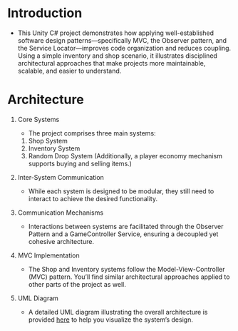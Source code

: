 # Introduction 
- This Unity C# project demonstrates how applying well-established software design patterns—specifically MVC, the Observer pattern, and the Service Locator—improves code organization and reduces coupling. Using a simple inventory and shop scenario, it illustrates disciplined architectural approaches that make projects more maintainable, scalable, and easier to understand.

# Architecture
1. Core Systems
    - The project comprises three main systems:

    1. Shop System
    2. Inventory System
    3. Random Drop System
    (Additionally, a player economy mechanism supports buying and selling items.)

2. Inter-System Communication
    - While each system is designed to be modular, they still need to interact to achieve the desired functionality.

3. Communication Mechanisms
    - Interactions between systems are facilitated through the Observer Pattern and a GameController Service, ensuring a decoupled yet cohesive architecture.

4. MVC Implementation
    - The Shop and Inventory systems follow the Model-View-Controller (MVC) pattern. You’ll find similar architectural approaches applied to other parts of the project as well.

5. UML Diagram
    - A detailed UML diagram illustrating the overall architecture is provided [here](https://app.diagrams.net/#G1Ys3kpttWdCPPyVSl0xiRSEvcZRAN9I1R#%7B%22pageId%22%3A%2276Zj12aouIvC6FJQ6CF7%22%7D) to help you visualize the system’s design.
